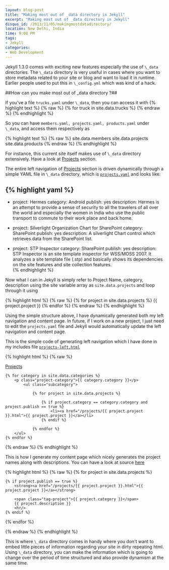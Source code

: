 ```yaml
---
layout: blog-post
title: "Making most out of _data directory in Jekyll"
excerpt: "Making most out of _data directory in Jekyll"
disqus_id: /2013/11/05/makingmostdatadirectory/
location: New Delhi, India
time: 9:00 PM
tags:
- Jekyll
categories:
- Web Development
---
```



Jekyll 1.3.0 comes with exciting new features especially the use of `\_data` directories. The `\_data` directory is very useful in cases where you want to store
metadata related to your site or blog and want to load it in runtime. Earlier people used to put this in `\_config.yml` which was kind of a hack.

##How can you make most out of \_data directory ?##

If you've a file `trucks.yaml` under `\_data`, then you can access it with 
{% highlight text %}
{% raw %} 
{% for truck in site.data.trucks %}
{% endraw %} 
{% endhighlight %}  


So you can have `members.yaml, projects.yaml, products.yaml` under `\_data`, and access them respectively as

{% highlight text %}
{% raw %} 
site.data.members
site.data.projects 
site.data.products
{% endraw %} 
{% endhighlight %}  


For instance, this current site itself makes use of `\_data` directory extensively. Have a look at [Projects](/projects) section.

The entire left navigation of [Projects](/projects) section is driven dynamically through a simple YAML file in `\_data` directory, which is [`projects.yaml`](https://github.com/madhur/madhur.github.com/blob/source/_data/projects.yaml) and looks like:

{% highlight yaml %}
---
- project: Hermes
  category: Android
  publish: yes
  description: Hermes is an attempt to provide a sense of security to all the travelers 
  of all over the world and especially the women in India who use the public transport to 
  commute to their work place and back home.
  
- project: Silverlight Organization Chart for SharePoint
  category: SharePoint
  publish: yes
  description: A silverlight Chart control which retrieves data from the SharePoint list. 
  
- project: STP Inspector
  category: SharePoint
  publish: yes
  description: STP Inspector is an site template inspector for WSS/MOSS 2007. 
  It analyzes a site template file (.stp) and basically shows its dependencies on the site 
  features and site collection features.  
{% endhighlight %}  

Now what I can in Jekyll is simply refer to Project Name, category, description using the site variable array as `site.data.projects` and loop through it using

{% highlight html %}
{% raw %} 
{% for project in site.data.projects %}
{{ project.project }}
{% endfor %}
{% endraw %} 
{% endhighlight %}  

Using the simple structure above, I have dynamically generated both my left navigation and content page. In future, if I work on a new project, I just need to edit the `projects.yaml` file and Jekyll would automatically update the left navigation and content page.

This is the simple code of generating left navigation which I have done in my includes file  [`projects-left.html`]()

{% highlight html %}
{% raw %} 
<div id="projects">
    <p class="single"><a href="/projects">Projects</a></p>

    {% for category in site.data.categories %}
        <p class="project-category">{{ category.category }}</p>
            <ul class="subcategory">

                {% for project in site.data.projects %}
                
                    {% if project.category == category.category and project.publish == true %}
                        <li><a href="/projects/{{ project.project }}.html">{{ project.project }}</a></li>
                    {% endif %}

                {% endfor %}
        </ul>
    {% endfor %}

</div> 
{% endraw %} 
{% endhighlight %}  

This is how I generate my content page which nicely generates the project names along with descriptions. You can have a look at source [here](https://raw.github.com/madhur/madhur.github.com/source/projects/index.markdown)

{% highlight html %}
{% raw %} 
{% for project in site.data.projects %}
                    
    {% if project.publish == true %}
        <strong><a href="/projects/{{ project.project }}.html">{{ project.project }}</a></strong>
        
        <span class="tag-project">{{ project.category }}</span>
        {{ project.description }}
        <hr/>
    {% endif %}
        
{% endfor %}
</div>
{% endraw %} 
{% endhighlight %} 

This is where `\_data` directory comes in handy where you don't want to embed little pieces of information regarding your site in dirty repeating html. Using `\_data` directory, you can make the information which is going to change over the period of time structured and also provide dynamism at the same time.


